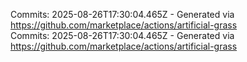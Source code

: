 Commits: 2025-08-26T17:30:04.465Z - Generated via https://github.com/marketplace/actions/artificial-grass
<br>
Commits: 2025-08-26T17:30:04.465Z - Generated via https://github.com/marketplace/actions/artificial-grass
<br>
